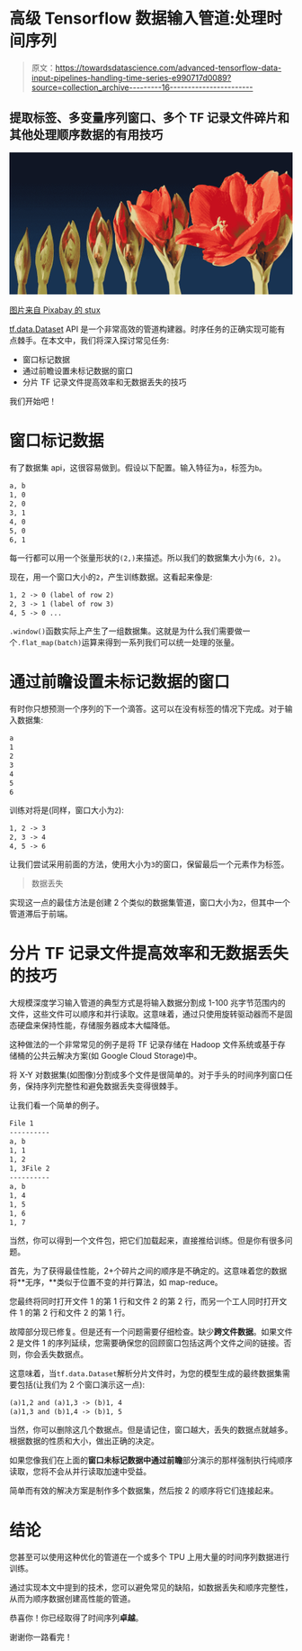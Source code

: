 # 高级 Tensorflow 数据输入管道:处理时间序列

> 原文：<https://towardsdatascience.com/advanced-tensorflow-data-input-pipelines-handling-time-series-e990717d0089?source=collection_archive---------16----------------------->

## 提取标签、多变量序列窗口、多个 TF 记录文件碎片和其他处理顺序数据的有用技巧

![](img/c8483234dae322e545049bba143815a6.png)

[图片来自 Pixabay 的 stux](https://pixabay.com/photos/grow-blossom-time-lapse-sequence-73353/)

[tf.data.Dataset](https://www.tensorflow.org/guide/data) API 是一个非常高效的管道构建器。时序任务的正确实现可能有点棘手。在本文中，我们将深入探讨常见任务:

*   窗口标记数据
*   通过前瞻设置未标记数据的窗口
*   分片 TF 记录文件提高效率和无数据丢失的技巧

我们开始吧！

# 窗口标记数据

有了数据集 api，这很容易做到。假设以下配置。输入特征为`a`，标签为`b`。

```
a, b
1, 0
2, 0
3, 1
4, 0
5, 0
6, 1
```

每一行都可以用一个张量形状的`(2,)`来描述。所以我们的数据集大小为`(6, 2)`。

现在，用一个窗口大小的`2`，产生训练数据。这看起来像是:

```
1, 2 -> 0 (label of row 2)
2, 3 -> 1 (label of row 3)
4, 5 -> 0 ...
```

`.window()`函数实际上产生了一组数据集。这就是为什么我们需要做一个`.flat_map(batch)`运算来得到一系列我们可以统一处理的张量。

# 通过前瞻设置未标记数据的窗口

有时你只想预测一个序列的下一个滴答。这可以在没有标签的情况下完成。对于输入数据集:

```
a
1
2
3
4
5
6
```

训练对将是(同样，窗口大小为`2`):

```
1, 2 -> 3
2, 3 -> 4
4, 5 -> 6
```

让我们尝试采用前面的方法，使用大小为`3`的窗口，保留最后一个元素作为标签。

> 数据丢失

实现这一点的最佳方法是创建 2 个类似的数据集管道，窗口大小为`2`，但其中一个管道滞后于前端。

# 分片 TF 记录文件提高效率和无数据丢失的技巧

大规模深度学习输入管道的典型方式是将输入数据分割成 1-100 兆字节范围内的文件，这些文件可以顺序和并行读取。这意味着，通过只使用旋转驱动器而不是固态硬盘来保持性能，存储服务器成本大幅降低。

这种做法的一个非常常见的例子是将 TF 记录存储在 Hadoop 文件系统或基于存储桶的公共云解决方案(如 Google Cloud Storage)中。

将 X-Y 对数据集(如图像)分割成多个文件是很简单的。对于手头的时间序列窗口任务，保持序列完整性和避免数据丢失变得很棘手。

让我们看一个简单的例子。

```
File 1
----------
a, b
1, 1
1, 2
1, 3File 2
----------
a, b
1, 4
1, 5
1, 6
1, 7
```

当然，你可以得到一个文件包，把它们加载起来，直接推给训练。但是你有很多问题。

首先，为了获得最佳性能，2+个碎片之间的顺序是不确定的。这意味着您的数据将**无序，**类似于位置不变的并行算法，如 map-reduce。

您最终将同时打开文件 1 的第 1 行和文件 2 的第 2 行，而另一个工人同时打开文件 1 的第 2 行和文件 2 的第 1 行。

故障部分现已修复。但是还有一个问题需要仔细检查。缺少**跨文件数据**。如果文件 2 是文件 1 的序列延续，您需要确保您的回顾窗口包括这两个文件之间的链接。否则，你会丢失数据点。

这意味着，当`tf.data.Dataset`解析分片文件时，为您的模型生成的最终数据集需要包括(让我们为 2 个窗口演示这一点):

```
(a)1,2 and (a)1,3 -> (b)1, 4
(a)1,3 and (b)1,4 -> (b)1, 5
```

当然，你可以删除这几个数据点。但是请记住，窗口越大，丢失的数据点就越多。根据数据的性质和大小，做出正确的决定。

如果您像我们在上面的**窗口未标记数据中通过前瞻**部分演示的那样强制执行纯顺序读取，您将不会从并行读取加速中受益。

简单而有效的解决方案是制作多个数据集，然后按 2 的顺序将它们连接起来。

# 结论

您甚至可以使用这种优化的管道在一个或多个 TPU 上用大量的时间序列数据进行训练。

通过实现本文中提到的技术，您可以避免常见的缺陷，如数据丢失和顺序完整性，从而为顺序数据创建高性能的管道。

恭喜你！你已经取得了时间序列**卓越**。

谢谢你一路看完！